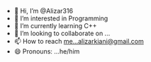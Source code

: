 - 👋 Hi, I’m @Alizar316
- 👀 I’m interested in Programming 
- 🌱 I’m currently learning C++
- 💞️ I’m looking to collaborate on ...
- 📫 How to reach me...alizarkiani@gmail.com 
- 😄 Pronouns: ...he/him


<!---
Alizar316/Alizar316 is a ✨ special ✨ repository because its `README.md` (this file) appears on your GitHub profile.
You can click the Preview link to take a look at your changes.
--->

